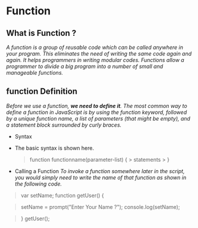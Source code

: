 # Function

## What is Function ?
_A function is a group of reusable code which can be called anywhere in your program. This eliminates the need of writing the same code again and again. It helps programmers in writing modular codes. Functions allow a programmer to divide a big program into a number of small and manageable functions._

## function Definition
_Before we use a function, **we need to define it**._
_The most common way to define a function in JavaScript is by using the function keyword, followed by a unique function name, a list of parameters (that might be empty), and a statement block surrounded by curly braces._

* Syntax
* The basic syntax is shown here.

     > function functionname(parameter-list) {
        >   statements
        >  }

* Calling a Function
_To invoke a function somewhere later in the script, you would simply need to write the name of that function as shown in the following code._

>var setName;
>function getUser() {

 >   setName = prompt("Enter Your Name ?");
>  console.log(setName);

>}
>getUser();

